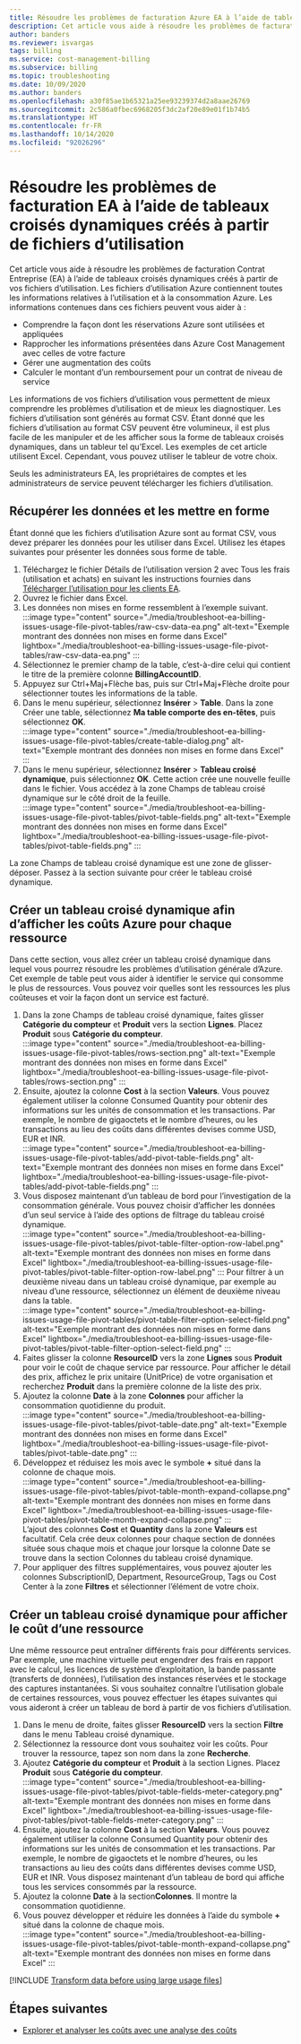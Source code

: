 ```yaml
---
title: Résoudre les problèmes de facturation Azure EA à l’aide de tableaux croisés dynamiques créés à partir de fichiers d’utilisation
description: Cet article vous aide à résoudre les problèmes de facturation Contrat Entreprise (EA) à l’aide de tableaux croisés dynamiques créés à partir de vos fichiers d’utilisation CSV.
author: banders
ms.reviewer: isvargas
tags: billing
ms.service: cost-management-billing
ms.subservice: billing
ms.topic: troubleshooting
ms.date: 10/09/2020
ms.author: banders
ms.openlocfilehash: a30f85ae1b65321a25ee93239374d2a8aae26769
ms.sourcegitcommit: 2c586a0fbec6968205f3dc2af20e89e01f1b74b5
ms.translationtype: HT
ms.contentlocale: fr-FR
ms.lasthandoff: 10/14/2020
ms.locfileid: "92026296"
---
```

# <a name="troubleshoot-ea-billing-issues-with-usage-file-pivot-tables"></a>Résoudre les problèmes de facturation EA à l’aide de tableaux croisés dynamiques créés à partir de fichiers d’utilisation

Cet article vous aide à résoudre les problèmes de facturation Contrat Entreprise (EA) à l’aide de tableaux croisés dynamiques créés à partir de vos fichiers d’utilisation. Les fichiers d’utilisation Azure contiennent toutes les informations relatives à l’utilisation et à la consommation Azure. Les informations contenues dans ces fichiers peuvent vous aider à :

- Comprendre la façon dont les réservations Azure sont utilisées et appliquées
- Rapprocher les informations présentées dans Azure Cost Management avec celles de votre facture
- Gérer une augmentation des coûts
- Calculer le montant d’un remboursement pour un contrat de niveau de service

Les informations de vos fichiers d’utilisation vous permettent de mieux comprendre les problèmes d’utilisation et de mieux les diagnostiquer. Les fichiers d’utilisation sont générés au format CSV. Étant donné que les fichiers d’utilisation au format CSV peuvent être volumineux, il est plus facile de les manipuler et de les afficher sous la forme de tableaux croisés dynamiques, dans un tableur tel qu’Excel. Les exemples de cet article utilisent Excel. Cependant, vous pouvez utiliser le tableur de votre choix.

Seuls les administrateurs EA, les propriétaires de comptes et les administrateurs de service peuvent télécharger les fichiers d’utilisation.

## <a name="get-the-data-and-format-it"></a>Récupérer les données et les mettre en forme

Étant donné que les fichiers d’utilisation Azure sont au format CSV, vous devez préparer les données pour les utiliser dans Excel. Utilisez les étapes suivantes pour présenter les données sous forme de table.

1. Téléchargez le fichier Détails de l’utilisation version 2 avec Tous les frais (utilisation et achats) en suivant les instructions fournies dans [Télécharger l’utilisation pour les clients EA](https://docs.microsoft.com/azure/cost-management-billing/manage/download-azure-invoice-daily-usage-date#download-usage-for-ea-customers).
1. Ouvrez le fichier dans Excel.
1. Les données non mises en forme ressemblent à l’exemple suivant.  
    :::image type="content" source="./media/troubleshoot-ea-billing-issues-usage-file-pivot-tables/raw-csv-data-ea.png" alt-text="Exemple montrant des données non mises en forme dans Excel" lightbox="./media/troubleshoot-ea-billing-issues-usage-file-pivot-tables/raw-csv-data-ea.png" :::
1. Sélectionnez le premier champ de la table, c’est-à-dire celui qui contient le titre de la première colonne **BillingAccountID**.
1. Appuyez sur Ctrl+Maj+Flèche bas, puis sur Ctrl+Maj+Flèche droite pour sélectionner toutes les informations de la table.
1. Dans le menu supérieur, sélectionnez **Insérer** > **Table**. Dans la zone Créer une table, sélectionnez **Ma table comporte des en-têtes**, puis sélectionnez **OK**.  
    :::image type="content" source="./media/troubleshoot-ea-billing-issues-usage-file-pivot-tables/create-table-dialog.png" alt-text="Exemple montrant des données non mises en forme dans Excel" :::
1. Dans le menu supérieur, sélectionnez **Insérer** > **Tableau croisé dynamique**, puis sélectionnez **OK**. Cette action crée une nouvelle feuille dans le fichier. Vous accédez à la zone Champs de tableau croisé dynamique sur le côté droit de la feuille.  
    :::image type="content" source="./media/troubleshoot-ea-billing-issues-usage-file-pivot-tables/pivot-table-fields.png" alt-text="Exemple montrant des données non mises en forme dans Excel" lightbox="./media/troubleshoot-ea-billing-issues-usage-file-pivot-tables/pivot-table-fields.png" :::

La zone Champs de tableau croisé dynamique est une zone de glisser-déposer. Passez à la section suivante pour créer le tableau croisé dynamique.

## <a name="create-pivot-table-to-view-azure-costs-by-resources"></a>Créer un tableau croisé dynamique afin d’afficher les coûts Azure pour chaque ressource

Dans cette section, vous allez créer un tableau croisé dynamique dans lequel vous pourrez résoudre les problèmes d’utilisation générale d’Azure. Cet exemple de table peut vous aider à identifier le service qui consomme le plus de ressources. Vous pouvez voir quelles sont les ressources les plus coûteuses et voir la façon dont un service est facturé.

1. Dans la zone Champs de tableau croisé dynamique, faites glisser **Catégorie du compteur** et **Produit** vers la section **Lignes**. Placez **Produit** sous **Catégorie du compteur**.  
    :::image type="content" source="./media/troubleshoot-ea-billing-issues-usage-file-pivot-tables/rows-section.png" alt-text="Exemple montrant des données non mises en forme dans Excel" lightbox="./media/troubleshoot-ea-billing-issues-usage-file-pivot-tables/rows-section.png" :::
1. Ensuite, ajoutez la colonne **Cost** à la section **Valeurs**. Vous pouvez également utiliser la colonne Consumed Quantity pour obtenir des informations sur les unités de consommation et les transactions. Par exemple, le nombre de gigaoctets et le nombre d’heures, ou les transactions au lieu des coûts dans différentes devises comme USD, EUR et INR.  
    :::image type="content" source="./media/troubleshoot-ea-billing-issues-usage-file-pivot-tables/add-pivot-table-fields.png" alt-text="Exemple montrant des données non mises en forme dans Excel" lightbox="./media/troubleshoot-ea-billing-issues-usage-file-pivot-tables/add-pivot-table-fields.png" :::
1. Vous disposez maintenant d’un tableau de bord pour l’investigation de la consommation générale. Vous pouvez choisir d’afficher les données d’un seul service à l’aide des options de filtrage du tableau croisé dynamique.  
    :::image type="content" source="./media/troubleshoot-ea-billing-issues-usage-file-pivot-tables/pivot-table-filter-option-row-label.png" alt-text="Exemple montrant des données non mises en forme dans Excel" lightbox="./media/troubleshoot-ea-billing-issues-usage-file-pivot-tables/pivot-table-filter-option-row-label.png" :::
    Pour filtrer à un deuxième niveau dans un tableau croisé dynamique, par exemple au niveau d’une ressource, sélectionnez un élément de deuxième niveau dans la table.  
    :::image type="content" source="./media/troubleshoot-ea-billing-issues-usage-file-pivot-tables/pivot-table-filter-option-select-field.png" alt-text="Exemple montrant des données non mises en forme dans Excel" lightbox="./media/troubleshoot-ea-billing-issues-usage-file-pivot-tables/pivot-table-filter-option-select-field.png" :::
1. Faites glisser la colonne **ResourceID** vers la zone **Lignes** sous **Produit** pour voir le coût de chaque service par ressource. Pour afficher le détail des prix, affichez le prix unitaire (UnitPrice) de votre organisation et recherchez **Produit** dans la première colonne de la liste des prix.
1. Ajoutez la colonne **Date** à la zone **Colonnes** pour afficher la consommation quotidienne du produit.  
    :::image type="content" source="./media/troubleshoot-ea-billing-issues-usage-file-pivot-tables/pivot-table-date.png" alt-text="Exemple montrant des données non mises en forme dans Excel" lightbox="./media/troubleshoot-ea-billing-issues-usage-file-pivot-tables/pivot-table-date.png" :::
1. Développez et réduisez les mois avec le symbole **+** situé dans la colonne de chaque mois.  
    :::image type="content" source="./media/troubleshoot-ea-billing-issues-usage-file-pivot-tables/pivot-table-month-expand-collapse.png" alt-text="Exemple montrant des données non mises en forme dans Excel" lightbox="./media/troubleshoot-ea-billing-issues-usage-file-pivot-tables/pivot-table-month-expand-collapse.png" :::  
    L’ajout des colonnes **Cost** et **Quantity** dans la zone **Valeurs** est facultatif. Cela crée deux colonnes pour chaque section de données située sous chaque mois et chaque jour lorsque la colonne Date se trouve dans la section Colonnes du tableau croisé dynamique.
1. Pour appliquer des filtres supplémentaires, vous pouvez ajouter les colonnes SubscriptionID, Department, ResourceGroup, Tags ou Cost Center à la zone **Filtres** et sélectionner l’élément de votre choix.

## <a name="create-pivot-table-to-view-cost-for-a-specific-resource"></a>Créer un tableau croisé dynamique pour afficher le coût d’une ressource

Une même ressource peut entraîner différents frais pour différents services. Par exemple, une machine virtuelle peut engendrer des frais en rapport avec le calcul, les licences de système d’exploitation, la bande passante (transferts de données), l’utilisation des instances réservées et le stockage des captures instantanées. Si vous souhaitez connaître l’utilisation globale de certaines ressources, vous pouvez effectuer les étapes suivantes qui vous aideront à créer un tableau de bord à partir de vos fichiers d’utilisation.

1. Dans le menu de droite, faites glisser **ResourceID** vers la section **Filtre** dans le menu Tableau croisé dynamique.
1. Sélectionnez la ressource dont vous souhaitez voir les coûts. Pour trouver la ressource, tapez son nom dans la zone **Recherche**.
1. Ajoutez **Catégorie du compteur** et **Produit** à la section Lignes. Placez **Produit** sous **Catégorie du compteur**.  
    :::image type="content" source="./media/troubleshoot-ea-billing-issues-usage-file-pivot-tables/pivot-table-fields-meter-category.png" alt-text="Exemple montrant des données non mises en forme dans Excel" lightbox="./media/troubleshoot-ea-billing-issues-usage-file-pivot-tables/pivot-table-fields-meter-category.png" :::
1. Ensuite, ajoutez la colonne **Cost** à la section **Valeurs**. Vous pouvez également utiliser la colonne Consumed Quantity pour obtenir des informations sur les unités de consommation et les transactions. Par exemple, le nombre de gigaoctets et le nombre d’heures, ou les transactions au lieu des coûts dans différentes devises comme USD, EUR et INR. Vous disposez maintenant d’un tableau de bord qui affiche tous les services consommés par la ressource.
1. Ajoutez la colonne **Date** à la section**Colonnes**. Il montre la consommation quotidienne.
1. Vous pouvez développer et réduire les données à l’aide du symbole **+** situé dans la colonne de chaque mois.  
    :::image type="content" source="./media/troubleshoot-ea-billing-issues-usage-file-pivot-tables/pivot-table-month-expand-collapse.png" alt-text="Exemple montrant des données non mises en forme dans Excel" :::

[!INCLUDE [Transform data before using large usage files](../../../includes/cost-management-billing-transform-data-before-using-large-usage-files.md)]

## <a name="next-steps"></a>Étapes suivantes

- [Explorer et analyser les coûts avec une analyse des coûts](../costs/quick-acm-cost-analysis.md)